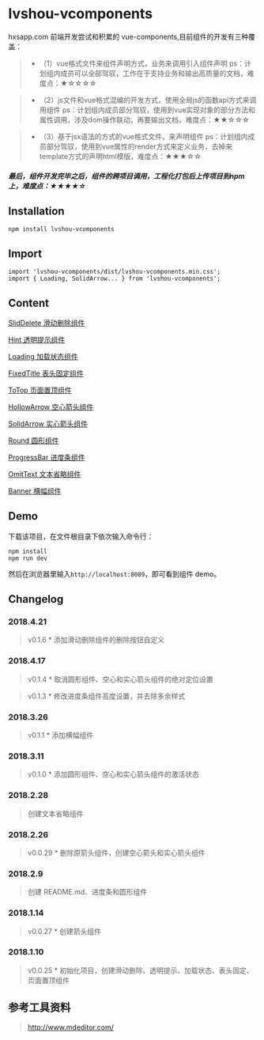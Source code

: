 
# lvshou-vcomponents
hxsapp.com 前端开发尝试和积累的 vue-components,目前组件的开发有三种覆盖：
> * （1）vue格式文件来组件声明方式，业务来调用引入组件声明
ps：计划组内成员可以全部驾驭，工作在于支持业务和输出高质量的文档，难度点：★☆☆☆☆

> * （2）js文件和vue格式混编的开发方式，使用全局js的函数api方式来调用组件
ps：计划组内成员部分驾驭，使用到vue实现对象的部分方法和属性调用，涉及dom操作联动，再要输出文档，难度点：★★☆☆☆

> * （3）基于jsx语法的方式的vue格式文件，来声明组件
ps：计划组内成员部分驾驭，使用到vue属性的render方式来定义业务，去掉来template方式的声明html模版，难度点：★★★☆☆

##### 最后，组件开发完毕之后，组件的跨项目调用，工程化打包后上传项目到npm上，难度点：★★★★☆



## Installation
```
npm install lvshou-vcomponents
```

## Import
```
import 'lvshou-vcomponents/dist/lvshou-vcomponents.min.css';
import { Loading, SolidArrow... } from 'lvshou-vcomponents';
```

## Content
[SlidDelete 滑动删除组件](./src/components/SlidDelete)

[Hint 透明提示组件](./src/components/Hint)

[Loading 加载状态组件](./src/components/Loading)

[FixedTitle 表头固定组件](./src/components/FixedTitle)

[ToTop 页面置顶组件](./src/components/ToTop)

[HollowArrow 空心箭头组件](./src/components/HollowArrow)

[SolidArrow 实心箭头组件](./src/components/SolidArrow)

[Round 圆形组件](./src/components/Round)

[ProgressBar 进度条组件](./src/components/ProgressBar)

[OmitText 文本省略组件](./src/components/OmitText)

[Banner 横幅组件](./src/components/Banner)

## Demo
下载该项目，在文件根目录下依次输入命令行：
```
npm install
npm run dev
```
然后在浏览器里输入`http://localhost:8089`，即可看到组件 demo。

## Changelog
### 2018.4.21
> v0.1.6 * 添加滑动删除组件的删除按钮自定义

### 2018.4.17
> v0.1.4 * 取消圆形组件、空心和实心箭头组件的绝对定位设置

> v0.1.3 * 修改进度条组件高度设置，并去除多余样式

### 2018.3.26
> v0.1.1 * 添加横幅组件

### 2018.3.11
> v0.1.0 * 添加圆形组件、空心和实心箭头组件的激活状态

### 2018.2.28
> 创建文本省略组件

### 2018.2.26
> v0.0.29 * 删除原箭头组件，创建空心箭头和实心箭头组件

### 2018.2.9
> 创建 README.md、进度条和圆形组件

### 2018.1.14
> v0.0.27 * 创建箭头组件

### 2018.1.10
> v0.0.25 * 初始化项目，创建滑动删除、透明提示、加载状态、表头固定、页面置顶组件

## 参考工具资料
> http://www.mdeditor.com/
